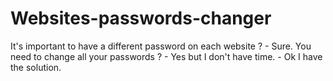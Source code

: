 # Websites-passwords-changer
It's important to have a different password on each website ? - Sure. You need to change all your passwords ? - Yes but I don't have time. - Ok I have the solution.
